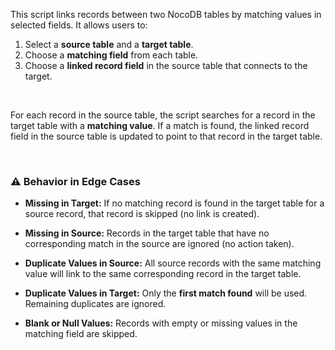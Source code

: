 
This script links records between two NocoDB tables by matching values in selected fields. It allows users to:

1. Select a **source table** and a **target table**.
2. Choose a **matching field** from each table.
3. Choose a **linked record field** in the source table that connects to the target.  

<br>
  
For each record in the source table, the script searches for a record in the target table with a **matching value**. If a match is found, the linked record field in the source table is updated to point to that record in the target table.

<br>

### ⚠️ Behavior in Edge Cases  
  
* **Missing in Target:**
  If no matching record is found in the target table for a source record, that record is skipped (no link is created).

* **Missing in Source:**
  Records in the target table that have no corresponding match in the source are ignored (no action taken).

* **Duplicate Values in Source:**
  All source records with the same matching value will link to the same corresponding record in the target table.

* **Duplicate Values in Target:**
  Only the **first match found** will be used. Remaining duplicates are ignored.

* **Blank or Null Values:**
  Records with empty or missing values in the matching field are skipped.

